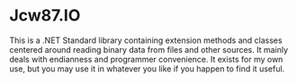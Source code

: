 # Jcw87.IO

This is a .NET Standard library containing extension methods and classes centered around reading binary data from files and other sources. It mainly deals with endianness and programmer convenience. It exists for my own use, but you may use it in whatever you like if you happen to find it useful.
